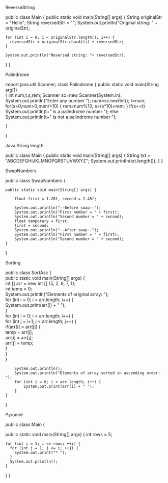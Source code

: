 ReverseString

public class Main {
  public static void main(String[] args) {
    String originalStr = "Hello";
    String reversedStr = "";
    System.out.println("Original string: " + originalStr);
        
    for (int i = 0; i < originalStr.length(); i++) {
      reversedStr = originalStr.charAt(i) + reversedStr;
    }
    
    System.out.println("Reversed string: "+ reversedStr);
  }
}


Palindrome

import java.util.Scanner;
class Palindrome
{
	public static void main(String arg[])	
	{
	    int num,t,s,rem;
             	    Scanner sc=new Scanner(System.in);
	    System.out.println("Enter any number ");
                   num=sc.nextInt();
	    t=num;
	    for(s=0;num>0;num/=10)
	    {
	    rem=num%10;
	    s=(s*10)+rem;
	    }
	   if(s==t)
		System.out.println(t+" is a palindrome number ");
                  else
		System.out.println(t+" is not a palindrome number ");
                  
	}
}


Java String length

public class Main {
  public static void main(String[] args) {
    String txt = "ABCDEFGHIJKLMNOPQRSTUVWXYZ";
    System.out.println(txt.length());
  }
}


SwapNumbers

public class SwapNumbers {

    public static void main(String[] args) {

        float first = 1.20f, second = 2.45f;

        System.out.println("--Before swap--");
        System.out.println("First number = " + first);
        System.out.println("Second number = " + second);
        float temporary = first;
        first = second;
        System.out.println("--After swap--");
        System.out.println("First number = " + first);
        System.out.println("Second number = " + second);
    }
}


Sorting

public class SortAsc {    
    public static void main(String[] args) {            
        int [] arr = new int [] {5, 2, 8, 7, 1};     
        int temp = 0;      
        System.out.println("Elements of original array: ");    
        for (int i = 0; i < arr.length; i++) {     
            System.out.print(arr[i] + " ");    
        }        
        for (int i = 0; i < arr.length; i++) {     
            for (int j = i+1; j < arr.length; j++) {     
               if(arr[i] > arr[j]) {    
                   temp = arr[i];    
                   arr[i] = arr[j];    
                   arr[j] = temp;    
               }     
            }     
        }    
          
        System.out.println();    
        System.out.println("Elements of array sorted in ascending order: ");    
        for (int i = 0; i < arr.length; i++) {     
            System.out.print(arr[i] + " ");    
        }    
    }    
}    


Pyramid

public class Main {

  public static void main(String[] args) {
    int rows = 5;

    for (int i = 1; i <= rows; ++i) {
      for (int j = 1; j <= i; ++j) {
        System.out.print("* ");
      }
      System.out.println();
    }
  }
}
